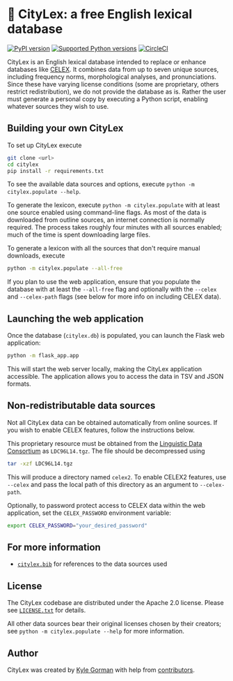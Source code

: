# 🗽 CityLex: a free English lexical database

[![PyPI
version](https://badge.fury.io/py/citylex.svg)](https://pypi.org/project/citylex)
[![Supported Python
versions](https://img.shields.io/pypi/pyversions/citylex.svg)](https://pypi.org/project/citylex)
[![CircleCI](https://dl.circleci.com/status-badge/img/gh/CUNY-CL/citylex/tree/master.svg?style=svg)](https://dl.circleci.com/status-badge/redirect/gh/CUNY-CL/citylex/tree/master)

CityLex is an English lexical database intended to replace or enhance databases
like [CELEX](https://catalog.ldc.upenn.edu/LDC96L14). It combines data from up
to seven unique sources, including frequency norms, morphological analyses, and
pronunciations. Since these have varying license conditions (some are
proprietary, others restrict redistribution), we do not provide the database as
is. Rather the user must generate a personal copy by executing a Python script,
enabling whatever sources they wish to use.

## Building your own CityLex

To set up CityLex execute

```bash
git clone <url>
cd citylex
pip install -r requirements.txt
```

To see the available data sources and options, execute `python -m citylex.populate --help`.

To generate the lexicon, execute `python -m citylex.populate` with at least one source enabled
using command-line flags. As most of the data is downloaded from outline
sources, an internet connection is normally required. The process takes roughly
four minutes with all sources enabled; much of the time is spent downloading
large files.

To generate a lexicon with all the sources that don't require manual downloads,
execute

```bash
python -m citylex.populate --all-free
```

If you plan to use the web application, ensure that you populate the database with at least the `--all-free` flag and optionally with the `--celex` and `--celex-path` flags (see below for more info on including CELEX data).

## Launching the web application

Once the database (`citylex.db`) is populated, you can launch the Flask web application:

```bash
python -m flask_app.app
```

This will start the web server locally, making the CityLex application accessible. The application allows you to access the data in TSV and JSON formats.

## Non-redistributable data sources

Not all CityLex data can be obtained automatically from online sources. If you
wish to enable CELEX features, follow the instructions below.

This proprietary resource must be obtained from the [Linguistic Data
Consortium](https://catalog.ldc.upenn.edu/LDC96L14) as `LDC96L14.tgz`. The file
should be decompressed using

```bash
tar -xzf LDC96L14.tgz
```

This will produce a directory named `celex2`. To enable CELEX2 features, use
`--celex` and pass the local path of this directory as an argument to
`--celex-path`.

Optionally, to password protect access to CELEX data within the web application, set the `CELEX_PASSWORD` environment variable:

```bash
export CELEX_PASSWORD="your_desired_password"
```

## For more information

- [`citylex.bib`](citylex.bib) for references to the data sources used

## License

The CityLex codebase are distributed under the Apache 2.0 license. Please see
[`LICENSE.txt`](LICENSE.txt) for details.

All other data sources bear their original licenses chosen by their creators;
see `python -m citylex.populate --help` for more information.

## Author

CityLex was created by [Kyle Gorman](http://wellformedness.com) with help from
[contributors](https://github.com/CUNY-CL/citylex/graphs/contributors).
